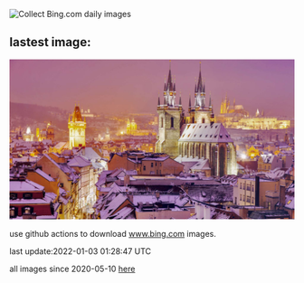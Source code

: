 ![Collect Bing.com daily images](https://github.com/counter2015/bing-daily-images/workflows/Collect%20Bing.com%20daily%20images/badge.svg)
## lastest image:
![](images/SnowyPrague.jpg)

use github actions to download www.bing.com images.

last update:2022-01-03 01:28:47 UTC

all images since 2020-05-10 [here](https://github.com/counter2015/bing-daily-images/tree/master/images) 
